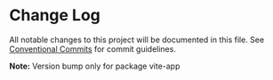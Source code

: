 # Change Log

All notable changes to this project will be documented in this file.
See [Conventional Commits](https://conventionalcommits.org) for commit guidelines.



**Note:** Version bump only for package vite-app
